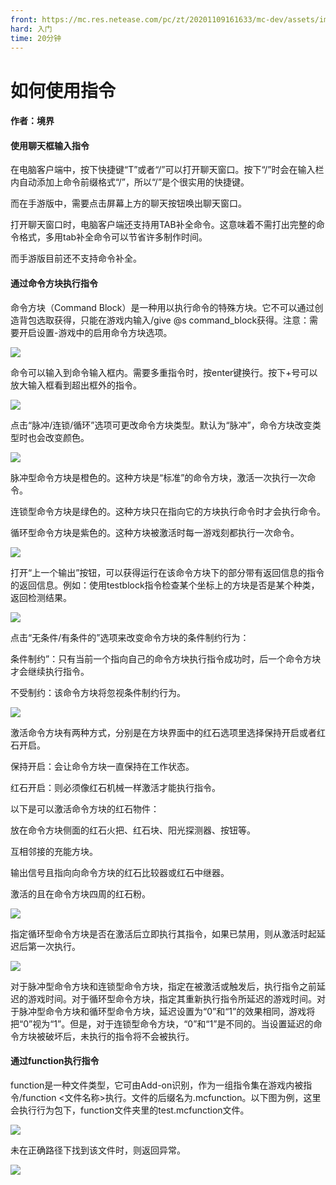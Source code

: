 ```yaml
---
front: https://mc.res.netease.com/pc/zt/20201109161633/mc-dev/assets/img/2_1.d438c68d.png
hard: 入门
time: 20分钟
---
```


# 如何使用指令

#### 作者：境界



#### 使用聊天框输入指令

在电脑客户端中，按下快捷键“T”或者“/”可以打开聊天窗口。按下“/”时会在输入栏内自动添加上命令前缀格式“/”，所以“/”是个很实用的快捷键。


而在手游版中，需要点击屏幕上方的聊天按钮唤出聊天窗口。


打开聊天窗口时，电脑客户端还支持用TAB补全命令。这意味着不需打出完整的命令格式，多用tab补全命令可以节省许多制作时间。

而手游版目前还不支持命令补全。



#### 通过命令方块执行指令

命令方块（Command Block）是一种用以执行命令的特殊方块。它不可以通过创造背包选取获得，只能在游戏内输入/give @s command_block获得。注意：需要开启设置-游戏中的启用命令方块选项。



![](./images/2_1.png)

命令可以输入到命令输入框内。需要多重指令时，按enter键换行。按下+号可以放大输入框看到超出框外的指令。

![](./images/2_2.png)

点击“脉冲/连锁/循环”选项可更改命令方块类型。默认为“脉冲”，命令方块改变类型时也会改变颜色。



![](./images/2_3.png)

脉冲型命令方块是橙色的。这种方块是“标准”的命令方块，激活一次执行一次命令。

连锁型命令方块是绿色的。这种方块只在指向它的方块执行命令时才会执行命令。

循环型命令方块是紫色的。这种方块被激活时每一游戏刻都执行一次命令。



![](./images/2_4.png)

打开“上一个输出”按钮，可以获得运行在该命令方块下的部分带有返回信息的指令的返回信息。例如：使用testblock指令检查某个坐标上的方块是否是某个种类，返回检测结果。



![](./images/2_5.png)

点击“无条件/有条件的”选项来改变命令方块的条件制约行为：

条件制约”：只有当前一个指向自己的命令方块执行指令成功时，后一个命令方块才会继续执行指令。

不受制约：该命令方块将忽视条件制约行为。



![](./images/2_6.png)

激活命令方块有两种方式，分别是在方块界面中的红石选项里选择保持开启或者红石开启。

保持开启：会让命令方块一直保持在工作状态。

红石开启：则必须像红石机械一样激活才能执行指令。

 

以下是可以激活命令方块的红石物件：

放在命令方块侧面的红石火把、红石块、阳光探测器、按钮等。

互相邻接的充能方块。

输出信号且指向向命令方块的红石比较器或红石中继器。

激活的且在命令方块四周的红石粉。

![](./images/2_7.png)

指定循环型命令方块是否在激活后立即执行其指令，如果已禁用，则从激活时起延迟后第一次执行。



![](./images/2_8.png)

对于脉冲型命令方块和连锁型命令方块，指定在被激活或触发后，执行指令之前延迟的游戏时间。对于循环型命令方块，指定其重新执行指令所延迟的游戏时间。对于脉冲型命令方块和循环型命令方块，延迟设置为“0”和“1”的效果相同，游戏将把“0”视为“1”。但是，对于连锁型命令方块，“0”和“1”是不同的。当设置延迟的命令方块被破坏后，未执行的指令将不会被执行。

 

#### 通过function执行指令

function是一种文件类型，它可由Add-on识别，作为一组指令集在游戏内被指令/function <文件名称>执行。文件的后缀名为.mcfunction。以下图为例，这里会执行行为包下，function文件夹里的test.mcfunction文件。

![](./images/2_9.png)



未在正确路径下找到该文件时，则返回异常。

![](./images/2_10.png)

